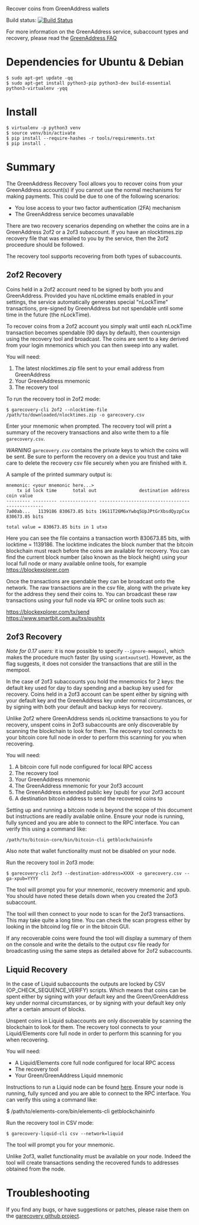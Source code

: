 Recover coins from GreenAddress wallets

Build status: [![Build Status](https://travis-ci.org/greenaddress/garecovery.png?branch=master)](https://travis-ci.org/greenaddress/garecovery)

For more information on the GreenAddress service, subaccount types and
recovery, please read the [GreenAddress FAQ](https://greenaddress.it/en/faq)

# Dependencies for Ubuntu & Debian
```
$ sudo apt-get update -qq
$ sudo apt-get install python3-pip python3-dev build-essential python3-virtualenv -yqq
```

# Install
```
$ virtualenv -p python3 venv
$ source venv/bin/activate
$ pip install --require-hashes -r tools/requirements.txt
$ pip install .
```

# Summary
The GreenAddress Recovery Tool allows you to recover coins from your
GreenAddress account(s) if you cannot use the normal mechanisms for making
payments. This could be due to one of the following scenarios:

* You lose access to your two factor authentication (2FA) mechanism
* The GreenAddress service becomes unavailable

There are two recovery scenarios depending on whether the coins are in a
GreenAddress 2of2 or a 2of3 subaccount. If you have an nlocktimes.zip
recovery file that was emailed to you by the service, then the 2of2 proceedure
should be followed.

The recovery tool supports recovering from both types of subaccounts.

## 2of2 Recovery
Coins held in a 2of2 account need to be signed by both you and GreenAddress.
Provided you have nLocktime emails enabled in your settings, the service
automatically generates special "nLockTime" transactions, pre-signed by
GreenAddress but not spendable until some time in the future (the nLockTime).

To recover coins from a 2of2 account you simply wait until each nLockTime
transaction becomes spendable (90 days by default), then countersign using
the recovery tool and broadcast. The coins are sent to a key derived
from your login mnemonics which you can then sweep into any wallet.

You will need:

1) The latest nlocktimes.zip file sent to your email address from GreenAddress  
2) Your GreenAddress mnemonic  
3) The recovery tool

To run the recovery tool in 2of2 mode:
```
$ garecovery-cli 2of2 --nlocktime-file /path/to/downloaded/nlocktimes.zip -o garecovery.csv
```

Enter your mnemonic when prompted. The recovery tool will print a summary of the
recovery transactions and also write them to a file `garecovery.csv`.

_WARNING_
`garecovery.csv` contains the private keys to which the coins will
be sent. Be sure to perform the recovery on a device you trust and take care
to delete the recovery csv file securely when you are finished with it.

A sample of the printed summary output is:
```
mnemonic: <your mnemonic here...>
    tx id lock time      total out                destination address     coin value
--------- --------- -------------- ---------------------------------- --------------
7a00ab...   1139186 830673.85 bits 19G11T26M6xYwbq5UpJPtGrXbsdQyzpCsx 830673.85 bits

total value = 830673.85 bits in 1 utxo
```

Here you can see the file contains a transaction worth 830673.85 bits, with
locktime = 1139186. The locktime indicates the block number that the bitcoin
blockchain must reach before the coins are available for recovery. You can
find the current block number (also known as the block height) using your local
full node or many available online tools, for example https://blockexplorer.com

Once the transactions are spendable they can be broadcast onto the network. The
raw transactions are in the csv file, along with the private key for the
address they send their coins to. You can broadcast these raw transactions
using your full node via RPC or online tools such as:

https://blockexplorer.com/tx/send  
https://www.smartbit.com.au/txs/pushtx

## 2of3 Recovery
*Note for 0.17 users:* it is now possible to specify `--ignore-mempool`,
which makes the procedure much faster (by using `scantxoutset`).
However, as the flag suggests, it does not consider the transactions
that are still in the mempool.

In the case of 2of3 subaccounts you hold the mnemonics for 2 keys: the
default key used for day to day spending and a backup key used for recovery.
Coins held in a 2of3 account can be spent either by signing with your
default key and the GreenAddress key under normal circumstances, or by
signing with both your default and backup keys for recovery.

Unlike 2of2 where GreenAddress sends nLocktime transactions to you for
recovery, unspent coins in 2of3 subaccounts are only discoverable by
scanning the blockchain to look for them. The recovery tool connects
to your bitcoin core full node in order to perform this scanning for
you when recovering.

You will need:

1) A bitcoin core full node configured for local RPC access  
2) The recovery tool  
3) Your GreenAddress mnemonic  
4) The GreenAddress mnemonic for your 2of3 account  
5) The GreenAddress extended public key (xpub) for your 2of3 account  
6) A destination bitcoin address to send the recovered coins to

Setting up and running a bitcoin node is beyond the scope of this document
but instructions are readily available online. Ensure your node is
running, fully synced and you are able to connect to the RPC interface. You can
verify this using a command like:
```
/path/to/bitcoin-core/bin/bitcoin-cli getblockchaininfo
```

Also note that wallet functionality must not be disabled on your node.

Run the recovery tool in 2of3 mode:
```
$ garecovery-cli 2of3 --destination-address=XXXX -o garecovery.csv --ga-xpub=YYYY
```

The tool will prompt you for your mnemonic, recovery mnemonic and xpub. You
should have noted these details down when you created the 2of3 subaccount.

The tool will then connect to your node to scan for the 2of3 transactions.
This may take quite a long time. You can check the scan progress either by
looking in the bitcoind log file or in the bitcoin GUI.

If any recoverable coins were found the tool will display a summary of
them on the console and write the details to the output csv file ready for
broadcasting using the same steps as detailed above for 2of2 subaccounts.

## Liquid Recovery

In the case of Liquid subaccounts the outputs are locked by CSV
(OP_CHECK_SEQUENCE_VERIFY) scripts. Which means that coins can be spent either
by signing with your default key and the Green/GreenAddress key under
normal circumstances, or by signing with your default key only after a certain
amount of blocks.

Unspent coins in Liquid subaccounts are only discoverable by scanning the
blockchain to look for them. The recovery tool connects to your Liquid/Elements
core full node in order to perform this scanning for you when recovering.

You will need:

- A Liquid/Elements core full node configured for local RPC access
- The recovery tool
- Your Green/GreenAddress Liquid mnemonic

Instructions to run a Liquid node can be found
[here](https://docs.blockstream.com/liquid/quickstart.html). Ensure your node
is running, fully synced and you are able to connect to the RPC interface. You
can verify this using a command like:

   $ /path/to/elements-core/bin/elements-cli getblockchaininfo

Run the recovery tool in CSV mode:

    $ garecovery-liquid-cli csv --network=liquid

The tool will prompt you for your mnemonic.

Unlike 2of3, wallet functionality must be available on your node. Indeed the
tool will create transactions sending the recovered funds to addresses obtained
from the node.

# Troubleshooting

If you find any bugs, or have suggestions or patches, please raise them on
the [garecovery github project](https://github.com/greenaddress/garecovery).
